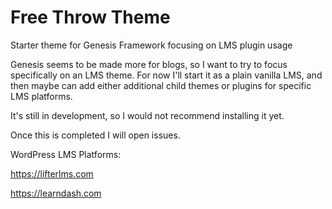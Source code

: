 # Free Throw Theme
Starter theme for Genesis Framework focusing on LMS plugin usage

Genesis seems to be made more for blogs, so I want to try to focus specifically on an LMS theme.
For now I'll start it as a plain vanilla LMS, and then maybe can add either additional child themes or plugins for specific LMS platforms.

It's still in development, so I would not recommend installing it yet.

Once this is completed I will open issues.

WordPress LMS Platforms:

https://lifterlms.com

https://learndash.com

